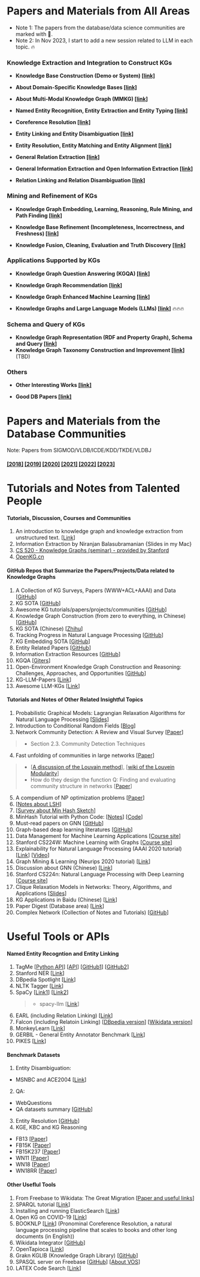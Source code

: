 Papers and Materials from All Areas
======
* Note 1: The papers from the database/data science communities are marked with 🌟.
* Note 2: In Nov 2023, I start to add a new session related to LLM in each topic. 🔥

### Knowledge Extraction and Integration to Construct KGs
* __Knowledge Base Construction (Demo or System) [[link]](https://github.com/heathersherry/Knowledge-Graph-Tutorials-and-Papers/blob/master/topics/Knowledge%20Base%20Construction%20(Demo%20or%20System).md)__

* __About Domain-Specific Knowledge Bases [[link]](https://github.com/heathersherry/Knowledge-Graph-Tutorials-and-Papers/blob/master/topics/About%20Domain-Specific%20Knowledge%20Bases.md)__

* __About Multi-Modal Knowledge Graph (MMKG) [[link](https://github.com/heathersherry/Knowledge-Graph-Tutorials-and-Papers/blob/master/topics/MMKG.md)]__ 

* __Named Entity Recognition, Entity Extraction and Entity Typing [[link]](https://github.com/heathersherry/Knowledge-Graph-Tutorials-and-Papers/blob/master/topics/Named%20Entity%20Recognition%2C%20Entity%20Extraction%20and%20Entity%20Typing.md)__

* __Coreference Resolution [[link]](https://github.com/heathersherry/Knowledge-Graph-Tutorials-and-Papers/blob/master/topics/Coreference%20Resolution.md)__

* __Entity Linking and Entity Disambiguation [[link]](https://github.com/heathersherry/Knowledge-Graph-Tutorials-and-Papers/blob/master/topics/Entity%20Linking%20and%20Entity%20Disambiguation.md)__

* __Entity Resolution, Entity Matching and Entity Alignment [[link]](https://github.com/heathersherry/Knowledge-Graph-Tutorials-and-Papers/blob/master/topics/Entity%20Resolution%2C%20Entity%20Matching%20and%20Entity%20Alignment.md)__

* __General Relation Extraction [[link]](https://github.com/heathersherry/Knowledge-Graph-Tutorials-and-Papers/blob/master/topics/Relation%20Extraction.md)__

* __General Information Extraction and Open Information Extraction [[link]](https://github.com/heathersherry/Knowledge-Graph-Tutorials-and-Papers/blob/master/topics/Open%20Information%20Extraction.md)__

* __Relation Linking and Relation Disambiguation [[link]](https://github.com/heathersherry/Knowledge-Graph-Tutorials-and-Papers/blob/master/topics/Relation%20Linking%20and%20Relation%20Disambiguation.md)__

### Mining and Refinement of KGs
* __Knowledge Graph Embedding, Learning, Reasoning, Rule Mining, and Path Finding [[link]](https://github.com/heathersherry/Knowledge-Graph-Tutorials-and-Papers/blob/master/topics/Knowledge%20Graph%20Embedding%2C%20Learning%2C%20Reasoning%2C%20Rule%20Mining%2C%20and%20Path%20Finding.md)__

* __Knowledge Base Refinement (Incompleteness, Incorrectness, and Freshness) [[link]](https://github.com/heathersherry/Knowledge-Graph-Tutorials-and-Papers/blob/master/topics/Knowledge%20Base%20Refinement%20(Incompleteness%2C%20Incorrectness%2C%20and%20Freshness).md)__

* __Knowledge Fusion, Cleaning, Evaluation and Truth Discovery [[link]](https://github.com/heathersherry/Knowledge-Graph-Tutorials-and-Papers/blob/master/topics/Knowledge%20Fusion%2C%20Cleaning%2C%20Evaluation%20and%20Truth%20Discovery.md)__

### Applications Supported by KGs
* __Knowledge Graph Question Answering (KGQA) [[link]](https://github.com/heathersherry/Knowledge-Graph-Tutorials-and-Papers/blob/master/topics/Knowledge%20Graph%20Question%20Answering%20(KGQA).md)__

* __Knowledge Graph Recommendation [[link]](https://github.com/heathersherry/Knowledge-Graph-Tutorials-and-Papers/blob/master/topics/Knowledge%20Graph%20Recommendation.md)__

* __Knowledge Graph Enhanced Machine Learning [[link]](https://github.com/heathersherry/Knowledge-Graph-Tutorials-and-Papers/blob/master/topics/Knowledge%20Graph%20Enhanced%20Machine%20Learning.md)__

* __Knowledge Graphs and Large Language Models (LLMs) [[link]](https://github.com/heathersherry/Knowledge-Graph-Tutorials-and-Papers/blob/master/topics/Knowledge%20Graph%20and%20LLMs.md)__ 🔥🔥🔥

### Schema and Query of KGs
* __Knowledge Graph Representation (RDF and Property Graph), Schema and Query [[link]](https://github.com/heathersherry/Knowledge-Graph-Tutorials-and-Papers/blob/master/topics/Knowledg%20Graph%20Representation%20(RDF%20and%20Property%20Graph)%20and%20Schema.md)__
* __Knowledge Graph Taxonomy Construction and Improvement [[link](https://github.com/heathersherry/Knowledge-Graph-Tutorials-and-Papers/blob/master/topics/Knowledge%20Graph%20Taxonomy%20Construction%20and%20Improvement)]__ (TBD)

### Others
* __Other Interesting Works [[link]](https://github.com/heathersherry/Knowledge-Graph-Tutorials-and-Papers/blob/master/topics/Other%20Interesting%20Works.md)__

* __Good DB Papers [[link]](https://github.com/heathersherry/Knowledge-Graph-Tutorials-and-Papers/blob/master/topics/Good%20DB%20papers.md)__

Papers and Materials from the Database Communities
======
Note: Papers from SIGMOD/VLDB/ICDE/KDD/TKDE/VLDBJ

#### [[2018]](https://github.com/heathersherry/Knowledge-Graphs-and-Data-Integration-in-Database-Conferences-2018)  [[2019]](https://github.com/heathersherry/Knowledge-Graphs-and-Data-Integration-in-Database-Conferences-2019)  [[2020]](https://github.com/heathersherry/Knowledge-Graphs-and-Data-Integration-in-Database-Conferences-2020-)  [[2021]](https://github.com/heathersherry/Knowledge-Graph-Tutorials-and-Papers/blob/master/topics/DB-2021.md)  [[2022]](https://github.com/heathersherry/Knowledge-Graph-Tutorials-and-Papers/blob/master/topics/DB-2022.md)  [[2023]](https://github.com/heathersherry/Knowledge-Graph-Tutorials-and-Papers/blob/master/topics/DB-2023.md)

Tutorials and Notes from Talented People
=====
#### Tutorials, Discussion, Courses and Communities
1. An introduction to knowledge graph and knowledge extraction from unstructured text. [[Link](https://kgtutorial.github.io)]
2. Information Extraction by Niranjan Balasubramanian {Slides in my Mac}
3. [CS 520 - Knowledge Graphs (seminar) - provided by Stanford](https://web.stanford.edu/class/cs520/)
4. [OpenKG.cn](http://www.openkg.cn/home)

#### GitHub Repos that Summarize the Papers/Projects/Data related to Knowledge Graphs
1. A Collection of KG Surveys, Papers (WWW+ACL+AAAI) and Data [[GitHub](https://github.com/shaoxiongji/knowledge-graphs#survey)]
2. KG SOTA [[GitHub](https://github.com/impillar/knowledge_graph/blob/master/README.md)]
3. Awesome KG tutorials/papers/projects/communities [[GitHub](https://github.com/BrambleXu/knowledge-graph-learning)]
4. Knowledge Graph Construction (from zero to everything, in Chinese) [[GitHub](https://github.com/Pelhans/Z_knowledge_graph)]
5. KG SOTA (Chinese) [[Zhihu](https://zhuanlan.zhihu.com/p/44904796)]
6. Tracking Progress in Natural Language Processing [[GitHub](https://github.com/sebastianruder/NLP-progress)]
7. KG Embedding SOTA [[GitHub](https://github.com/xinguoxia/KGE)]
8. Entity Related Papers [[GitHub](https://github.com/HelloRusk/entity-related-papers)]
9. Information Extraction Resources [[GitHub](https://github.com/casnlu/InformationExtraction)]
10. KGQA [[Giters](https://giters.com/simba0626/Question-Answering)]
11. Open-Environment Knowledge Graph Construction and Reasoning: Challenges, Approaches, and Opportunities [[GitHub](https://openkg-tutorial.github.io/)]
12. KG-LLM-Papers [[Link](https://github.com/zjukg/KG-LLM-Papers)]
13. Awesome LLM-KGs [[Link](https://github.com/RManLuo/Awesome-LLM-KG)]


#### Tutorials and Notes of Other Related Insightful Topics
1. Probabilistic Graphical Models: Lagrangian Relaxation Algorithms for Natural Language Processing [[Slides](http://people.csail.mit.edu/dsontag/courses/pgm12/slides/lecture3.pdf)]
2. Introduction to Conditional Random Fields [[Blog](http://blog.echen.me/2012/01/03/introduction-to-conditional-random-fields/)]
3. Network Community Detection: A Review and Visual Survey [[Paper](https://arxiv.org/pdf/1708.00977.pdf)]
> * Section 2.3. Community Detection Techniques 
4. Fast unfolding of communities in large networks [[Paper](https://arxiv.org/pdf/0803.0476.pdf)]
> * [[A discussion of the Louvain method](https://www.quora.com/Is-there-a-simple-explanation-of-the-Louvain-Method-of-community-detection)], [[wiki of the Louvein Modularity](https://en.wikipedia.org/wiki/Louvain_Modularity)]
> * How do they design the function Q: Finding and evaluating community structure in networks [[Paper](https://arxiv.org/abs/cond-mat/0308217)]
5. A compendium of NP optimization problems [[Paper](https://www.semanticscholar.org/paper/A-compendium-of-NP-optimization-problems-Crescenzi-Kann/d5a16ac8dd6781090292b7db0a21e4240ffe56b0)]
6. [[Notes about LSH](https://blog.csdn.net/yc461515457/article/details/48845775)]
7. [[Survey about Min Hash Sketch](http://www.cohenwang.com/edith/Surveys/minhash.pdf)]
8. MinHash Tutorial with Python Code: [[Notes](https://mccormickml.com/2015/06/12/minhash-tutorial-with-python-code/)] [[Code](https://github.com/chrisjmccormick/MinHash)]
9. Must-read papers on GNN [[GitHub](https://github.com/thunlp/GNNPapers)]
10. Graph-based deap learning literatures [[GitHub](https://github.com/naganandy/graph-based-deep-learning-literature)]
11. Data Management for Machine Learning Applications [[Course site](https://thodrek.github.io/CS839_spring18/)]
12. Stanford CS224W: Machine Learning with Graphs [[Course site](http://web.stanford.edu/class/cs224w/)]
13. Explainability for Natural Language Processing (AAAI 2020 tutorial) [[Link](http://www.aacl2020.org/program/tutorials/#t4-explainability-for-natural-language-processing)] [[Video](https://www.youtube.com/watch?v=3tnrGe_JA0s&feature=youtu.be)]
14. Graph Mining & Learning (Neurips 2020 tutorial) [[Link](https://gm-neurips-2020.github.io)]
15. Discussion about GNN (Chinese) [[Link](https://developer.aliyun.com/article/741923?utm_content=g_1000099113)]
16. Stanford CS224n: Natural Language Processing with Deep Learning [[Course site](http://web.stanford.edu/class/cs224n/)]
17. Clique Relaxation Models in Networks: Theory, Algorithms, and Applications [[Slides](https://www.slideshare.net/ssakpi/clique-relaxation-models-in-networks-theory-algorithms-and-applications)]
18. KG Applications in Baidu (Chinese) [[Link](https://mp.weixin.qq.com/s/z3cp4PaAsA2zGLlgfYAtTg)]
19. Paper Digest (Database area) [[Link](https://www.paperdigest.org/category/database/)]
20. Complex Network (Collection of Notes and Tutorials) [[GitHub](https://github.com/LiuChuang0059/Complex-Network)]

Useful Tools or APIs
====
#### Named Entity Recogntion and Entity Linking
1. TagMe [[Python API](https://pypi.org/project/tagme/)] [[API](https://tagme.d4science.org/tagme/)] [[GitHub1](https://github.com/marcocor/tagme-python)] [[GitHub2](https://github.com/gammaliu/tagme)]
2. Stanford NER [[Link](https://nlp.stanford.edu/software/CRF-NER.html)]
3. DBpedia Spotlight [[Link](https://www.dbpedia-spotlight.org/)]
4. NLTK Tagger [[Link](https://www.nltk.org/book/ch05.html)]
5. SpaCy [[Link1](https://spacy.io/api/annotation#section-named-entities)] [[Link2](https://towardsdatascience.com/named-entity-recognition-with-nltk-and-spacy-8c4a7d88e7da)]
   > * spacy-llm [[Link](https://github.com/explosion/spacy-llm)]
7. EARL (including Relation Linking) [[Link](https://github.com/AskNowQA/EARL)]
8. Falcon (including Relatoin Linking) [[DBpedia version](https://github.com/AhmadSakor/falcon)] [[Wikidata version](https://github.com/SDM-TIB/falcon2.0)] 
9. MonkeyLearn [[Link](https://monkeylearn.com/blog/named-entity-recognition-python/)]
10. GERBIL - General Entity Annotator Benchmark [[Link](http://gerbil.aksw.org/gerbil/)]
11. PIKES [[Link](http://pikes.fbk.eu)]

#### Benchmark Datasets
1. Entity Disambiguation: 
* MSNBC and ACE2004 [[Link](https://users.dcc.uchile.cl/~hrosales/MSNBC_ACE2004_to_NIF.html)]
2. QA: 
* WebQuestions
* QA datasets summary [[GitHub](https://github.com/sebastianruder/NLP-progress/blob/master/english/question_answering.md)]
3. Entity Resolution [[GitHub](https://github.com/scify/JedAIToolkit/tree/master/data)]
4. KGE, KBC and KG Reasoning
* FB13 [[Paper](https://proceedings.neurips.cc/paper/2013/file/b337e84de8752b27eda3a12363109e80-Paper.pdf)]
* FB15K [[Paper](https://proceedings.neurips.cc/paper/2013/file/1cecc7a77928ca8133fa24680a88d2f9-Paper.pdf)]
* FB15K237 [[Paper](https://aclanthology.org/D15-1174/)]
* WN11 [[Paper](https://proceedings.neurips.cc/paper/2013/file/b337e84de8752b27eda3a12363109e80-Paper.pdf)]
* WN18 [[Paper](https://proceedings.neurips.cc/paper/2013/file/1cecc7a77928ca8133fa24680a88d2f9-Paper.pdf)]
* WN18RR [[Paper](https://arxiv.org/abs/1707.01476)]
 
#### Other Useflul Tools
1. From Freebase to Wikidata: The Great Migration [[Paper and useful links](https://static.googleusercontent.com/media/research.google.com/en//pubs/archive/44818.pdf)] 
2. SPARQL tutorial [[Link](https://www.w3.org/2009/Talks/0615-qbe/)]
3. Installing and running ElasticSearch [[Link](https://www.elastic.co/guide/en/elasticsearch/reference/current/targz.html)]
4. Open KG on COVID-19 [[Link](http://openkg.cn/dataset/covid-19-research)]
5. BOOKNLP [[Link](https://github.com/dbamman/book-nlp)] (Pronominal Coreference Resolution, a natural language processing pipeline that scales to books and other long documents (in English))
6. Wikidata Integrator [[GitHub](https://github.com/SuLab/WikidataIntegrator)]
7. OpenTapioca [[Link](https://opentapioca.readthedocs.io/en/latest/install.html)]
8. Grakn KGLIB (Knowledge Graph Library) [[GitHub](https://github.com/graknlabs/kglib)]
9. SPASQL server on Freebase [[GitHub](https://github.com/xwhan/Freebase-SPARQL-server-on-AWS)] [[About VOS](http://vos.openlinksw.com/owiki/wiki/VOS)]
10. LATEX Code Search [[Link](https://www.latex4technics.com/codesearch)]
